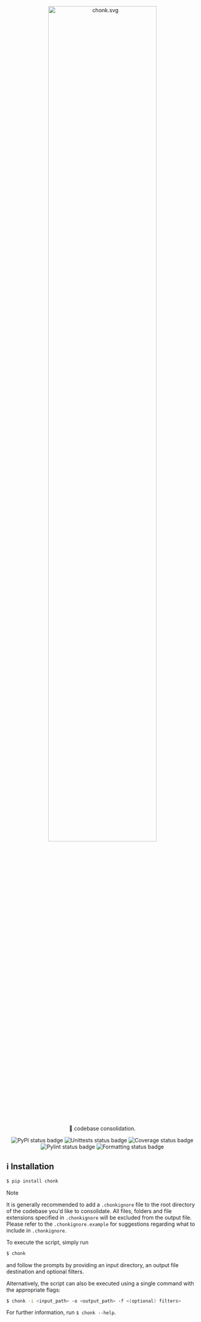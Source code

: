 <div align="center">

<img width="75%" src="https://raw.githubusercontent.com/OLILHR/chonk/main/chonk.svg" alt="chonk.svg"><br>

<p>🧊 codebase consolidation.</p>

![PyPI status badge](https://img.shields.io/pypi/v/chonk?labelColor=30363D&color=fccccc)
![Unittests status badge](https://github.com/OLILHR/chonk/workflows/Unittests/badge.svg)
![Coverage status badge](https://github.com/OLILHR/chonk/workflows/Coverage/badge.svg)
![Pylint status badge](https://github.com/OLILHR/chonk/workflows/Linting/badge.svg)
![Formatting status badge](https://github.com/OLILHR/chonk/workflows/Formatting/badge.svg)

</div>

## ℹ️ Installation

```sh
$ pip install chonk
```

> [!NOTE]
> It is generally recommended to add a `.chonkignore` file to the root directory of the codebase you'd like to consolidate.
> All files, folders and file extensions specified in `.chonkignore` will be excluded from the output file.
> Please refer to the `.chonkignore.example` for suggestions regarding what to include in `.chonkignore`.

To execute the script, simply run

```sh
$ chonk
```

and follow the prompts by providing an input directory, an output file destination and optional filters.

Alternatively, the script can also be executed using a single command with the appropriate flags:  

```sh
$ chonk -i <input_path> -o <output_path> -f <(optional) filters>
```

For further information, run `$ chonk --help`.
